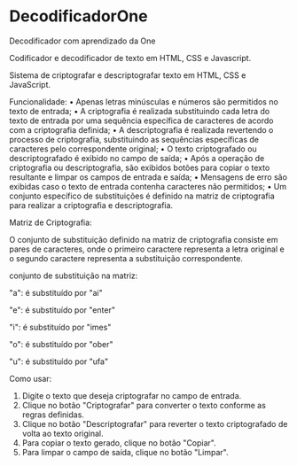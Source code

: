 # DecodificadorOne
Decodificador com aprendizado da One

Codificador e decodificador de texto em HTML, CSS e Javascript.

Sistema de criptografar e descriptografar texto em HTML, CSS e JavaScript.

Funcionalidade:
•	Apenas letras minúsculas e números são permitidos no texto de entrada;
•	A criptografia é realizada substituindo cada letra do texto de entrada por uma sequência específica de caracteres de acordo com a criptografia definida;
•	A descriptografia é realizada revertendo o processo de criptografia, substituindo as sequências específicas de caracteres pelo correspondente original;
•	O texto criptografado ou descriptografado é exibido no campo de saída;
•	Após a operação de criptografia ou descriptografia, são exibidos botões para copiar o texto resultante e limpar os campos de entrada e saída;
•	Mensagens de erro são exibidas caso o texto de entrada contenha caracteres não permitidos;
•	Um conjunto específico de substituições é definido na matriz de criptografia para realizar a criptografia e descriptografia.

Matriz de Criptografia:

O conjunto de substituição definido na matriz de criptografia consiste em pares de caracteres, onde o primeiro caractere representa a letra original e o segundo caractere representa a substituição correspondente. 

conjunto de substituição na matriz:

"a": é substituído por "ai"

"e": é substituído por "enter"

"i": é substituído por "imes"

"o": é substituído por "ober"

"u": é substituído por "ufa"


Como usar:

1.	Digite o texto que deseja criptografar no campo de entrada.
2.	Clique no botão "Criptografar" para converter o texto conforme as regras definidas.
3.	Clique no botão "Descriptografar" para reverter o texto criptografado de volta ao texto original.
4.	Para copiar o texto gerado, clique no botão "Copiar".
5.	Para limpar o campo de saída, clique no botão "Limpar".
